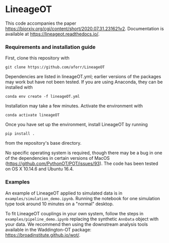 # LineageOT


This code accompanies the paper https://biorxiv.org/cgi/content/short/2020.07.31.231621v2. Documentation is available at https://lineageot.readthedocs.io/.


### Requirements and installation guide
First, clone this repository with
```
git clone https://github.com/aforr/LineageOT
```
Dependencies are listed in lineageOT.yml; earlier versions of the packages may work but have not been tested. If you are using Anaconda, they can be installed with 
```
conda env create -f lineageOT.yml
```
Installation may take a few minutes. Activate the environment with
```
conda activate lineageOT
```
Once you have set up the environment, install LineageOT by running
```
pip install .
```
from the repository's base directory.



No specific operating system is required, though there may be a bug in one of the dependencies in certain versions of MacOS (https://github.com/PythonOT/POT/issues/93). The code has been tested on OS X 10.14.6 and Ubuntu 16.4.




### Examples

An example of LineageOT applied to simulated data is in `examples/simulation_demo.ipynb`. Running the notebook for one simulation type took around 10 minutes on a "normal" desktop.

To fit LineageOT couplings in your own system, follow the steps in `examples/pipeline_demo.ipynb` replacing the synthetic `AnnData` object with your data.
We recommend then using the downstream analysis tools available in the Waddington-OT package: https://broadinstitute.github.io/wot/.
